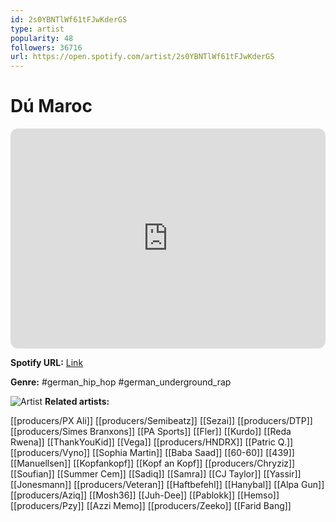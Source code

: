 ```yaml
---
id: 2s0YBNTlWf61tFJwKderGS
type: artist
popularity: 48
followers: 36716
url: https://open.spotify.com/artist/2s0YBNTlWf61tFJwKderGS
---
```

# Dú Maroc

<iframe style="border-radius:12px" src="https://open.spotify.com/embed/artist/2s0YBNTlWf61tFJwKderGS" width="100%" height="352" frameBorder="0" allowfullscreen="" allow="autoplay; clipboard-write; encrypted-media; fullscreen; picture-in-picture" loading="lazy"></iframe>

**Spotify URL:** [Link](https://open.spotify.com/artist/2s0YBNTlWf61tFJwKderGS)

**Genre:**  #german_hip_hop #german_underground_rap

![Artist](https://i.scdn.co/image/ab6761610000e5eb666e8f958264f8bdc79b9578)
**Related artists:**

[[producers/PX Ali]]
[[producers/Semibeatz]]
[[Sezai]]
[[producers/DTP]]
[[producers/Simes Branxons]]
[[PA Sports]]
[[Fler]]
[[Kurdo]]
[[Reda Rwena]]
[[ThankYouKid]]
[[Vega]]
[[producers/HNDRX]]
[[Patric Q.]]
[[producers/Vyno]]
[[Sophia Martin]]
[[Baba Saad]]
[[60-60]]
[[439]]
[[Manuellsen]]
[[Kopfankopf]]
[[Kopf an Kopf]]
[[producers/Chryziz]]
[[Soufian]]
[[Summer Cem]]
[[Sadiq]]
[[Samra]]
[[CJ Taylor]]
[[Yassir]]
[[Jonesmann]]
[[producers/Veteran]]
[[Haftbefehl]]
[[Hanybal]]
[[Alpa Gun]]
[[producers/Aziq]]
[[Mosh36]]
[[Juh-Dee]]
[[Pablokk]]
[[Hemso]]
[[producers/Pzy]]
[[Azzi Memo]]
[[producers/Zeeko]]
[[Farid Bang]]

